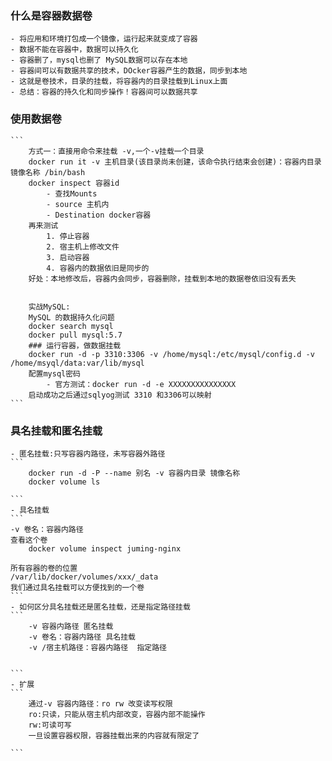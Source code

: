 ### 什么是容器数据卷
	- 将应用和环境打包成一个镜像，运行起来就变成了容器
	- 数据不能在容器中，数据可以持久化
	- 容器删了，mysql也删了 MySQL数据可以存在本地
	- 容器间可以有数据共享的技术，DOcker容器产生的数据，同步到本地
	- 这就是卷技术，目录的挂载，将容器内的目录挂载到Linux上面
	- 总结：容器的持久化和同步操作！容器间可以数据共享
### 使用数据卷
	```
		方式一：直接用命令来挂载 -v,一个-v挂载一个目录
		docker run it -v 主机目录(该目录尚未创建，该命令执行结束会创建)：容器内目录 镜像名称 /bin/bash
		docker inspect 容器id
			- 查找Mounts
			- source 主机内
			- Destination docker容器
		再来测试
			1. 停止容器
			2. 宿主机上修改文件
			3. 启动容器
			4. 容器内的数据依旧是同步的
		好处：本地修改后，容器内会同步，容器删除，挂载到本地的数据卷依旧没有丢失
		
		
		实战MySQL:
		MySQL 的数据持久化问题
		docker search mysql
		docker pull mysql:5.7
		### 运行容器，做数据挂载
		docker run -d -p 3310:3306 -v /home/mysql:/etc/mysql/config.d -v /home/msyql/data:var/lib/mysql
		配置mysql密码
			- 官方测试：docker run -d -e XXXXXXXXXXXXXXX
		启动成功之后通过sqlyog测试 3310 和3306可以映射
	```
### 具名挂载和匿名挂载
	- 匿名挂载:只写容器内路径，未写容器外路径
	```
		docker run -d -P --name 别名 -v 容器内目录 镜像名称
		docker volume ls
		
	```
	- 具名挂载
	```
	-v 卷名：容器内路径
	查看这个卷
		docker volume inspect juming-nginx
		
	所有容器的卷的位置
	/var/lib/docker/volumes/xxx/_data
	我们通过具名挂载可以方便找到的一个卷
	```
	- 如何区分具名挂载还是匿名挂载，还是指定路径挂载
	```
		-v 容器内路径 匿名挂载
		-v 卷名：容器内路径 具名挂载
		-v /宿主机路径：容器内路径  指定路径
	
	
	```
	- 扩展
	```
		通过-v 容器内路径：ro rw 改变读写权限
		ro:只读，只能从宿主机内部改变，容器内部不能操作
		rw:可读可写
		一旦设置容器权限，容器挂载出来的内容就有限定了
	
	```